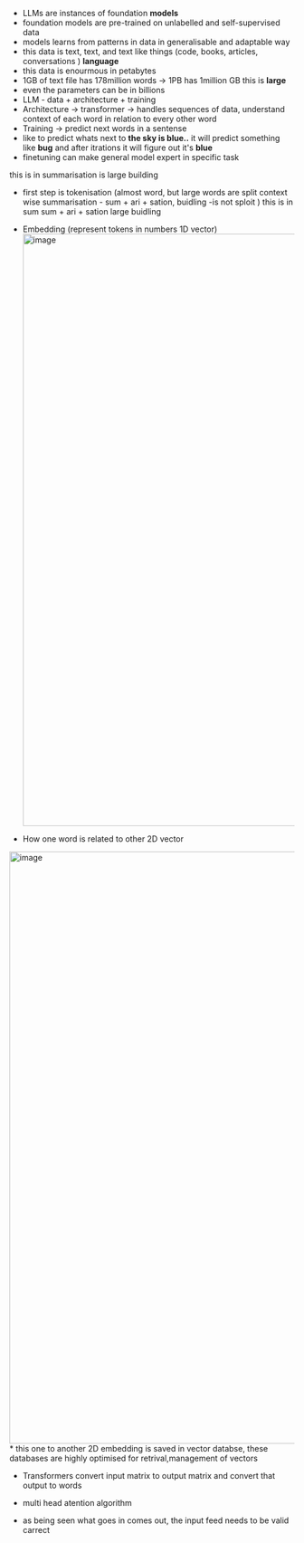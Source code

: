* LLMs are instances of foundation **models**
* foundation models are pre-trained on unlabelled and self-supervised data
* models learns from patterns in data in generalisable and adaptable way
* this data is text, text, and text like things (code, books, articles, conversations ) **language**
* this data is enourmous in petabytes
* 1GB of text file has 178million words -> 1PB has 1million GB this is **large**
* even the parameters can be in billions
* LLM - data + architecture + training
* Architecture -> transformer -> handles sequences of data, understand context of each word in relation to every other word
* Training -> predict next words in a sentense
* like to predict whats next to **the sky is blue..** it will predict something like **bug** and after itrations it will figure out it's **blue**
* finetuning can make general model expert in specific task

this is in summarisation is large building
* first step is tokenisation (almost word, but large words are split context wise summarisation - sum + ari + sation, buidling -is not sploit )
  this is in sum sum + ari + sation large buidling
* Embedding (represent tokens in numbers 1D vector)
  <img width="1047" alt="image" src="https://github.com/user-attachments/assets/279e8d80-26b2-4377-8b51-da052992dc3d" />

* How one word is related to other 2D vector 
<img width="1047" alt="image" src="https://github.com/user-attachments/assets/151f51d9-3c98-4c4b-97f0-c1035ac86996" />
* this one to another 2D embedding is saved in vector databse, these databases are highly optimised for retrival,management of vectors

* Transformers convert input matrix to output matrix and convert that output to words
* multi head atention algorithm

* as being seen what goes in comes out, the input feed needs to be valid carrect 
